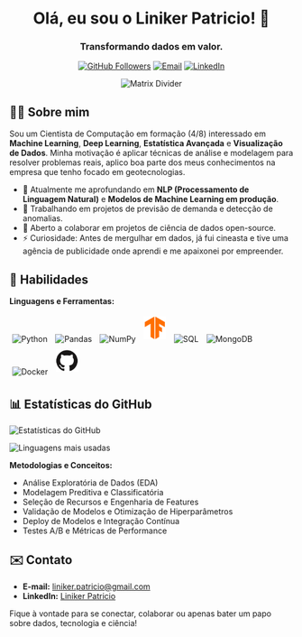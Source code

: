 <!-- Banner -->
<h1 align="center">Olá, eu sou o Liniker Patricio! 👋</h1>
<h3 align="center">Transformando dados em valor.</h3>

<!-- Badges e Status -->
<p align="center">
  <a href="https://github.com/LinikerB"><img src="https://img.shields.io/github/followers/LinikerB?label=Follow&style=social" alt="GitHub Followers" /></a>
  <a href="mailto:liniker.patricio@gmail.com"><img src="https://img.shields.io/badge/Email-liniker.patricio%40gmail.com-blue" alt="Email" /></a>
  <a href="https://www.linkedin.com/in/liniker-patricio-568683134"><img src="https://img.shields.io/badge/LinkedIn-Liniker%20Patricio-blue?logo=linkedin" alt="LinkedIn" /></a>
</p>


<p align="center">
  <img src="https://blogger.googleusercontent.com/img/b/R29vZ2xl/AVvXsEg9DtpLg5IU1ygtG8R39d2MfNaMlTX7KXSllGddEj-BEdnjRi92il3IMt8YhrdU6nTlLXT9bKgTHRFGnH4hlyV2Kg5ZHRdjWOglhIYXRqbptt5g2z9lBxlc1Ciqd4lwfBNOG-_lFntufFU/s1600/matrix+ye%C5%9Fil+yaz%C4%B1lar+(3).gif" alt="Matrix Divider" width="1000" height="100"/>
</p>

<!-- Sobre mim -->
## 👨‍💻 Sobre mim

Sou um Cientista de Computação em formação (4/8) interessado em **Machine Learning**, **Deep Learning**, **Estatística Avançada** e **Visualização de Dados**. Minha motivação é aplicar técnicas de análise e modelagem para resolver problemas reais, aplico boa parte dos meus conhecimentos na empresa que tenho focado em geotecnologias.

- 🌱 Atualmente me aprofundando em **NLP (Processamento de Linguagem Natural)** e **Modelos de Machine Learning em produção**.
- 🔭 Trabalhando em projetos de previsão de demanda e detecção de anomalias.
- 👯 Aberto a colaborar em projetos de ciência de dados open-source.
- ⚡ Curiosidade: Antes de mergulhar em dados, já fui cineasta e tive uma agência de publicidade onde aprendi e me apaixonei por empreender.

## 💼 Habilidades

**Linguagens e Ferramentas:**

<div style="display:inline_block; flex-direction:row; flex-wrap: wrap;">
  <img height="40" src="https://cdn.jsdelivr.net/gh/devicons/devicon@latest/icons/python/python-plain.svg" alt="Python" style="margin:5px;"/>
  <img height="40" src="https://cdn.jsdelivr.net/gh/devicons/devicon@latest/icons/pandas/pandas-original.svg" alt="Pandas" style="margin:5px;" />
  <img height="40" src="https://cdn.jsdelivr.net/gh/devicons/devicon@latest/icons/numpy/numpy-plain.svg" alt="NumPy" style="margin:5px;" />
  <img height="40" src="https://raw.githubusercontent.com/devicons/devicon/master/icons/tensorflow/tensorflow-original.svg" alt="TensorFlow" style="margin:5px;" />
  <img height="40" src="https://cdn.jsdelivr.net/gh/devicons/devicon@latest/icons/sqlite/sqlite-original.svg" alt="SQL" style="margin:5px;" />
  <img height="40" src="https://cdn.jsdelivr.net/gh/devicons/devicon@latest/icons/mongodb/mongodb-original.svg" alt="MongoDB" style="margin:5px;" />
  <img height="40" src="https://cdn.jsdelivr.net/gh/devicons/devicon@latest/icons/docker/docker-plain.svg" alt="Docker" style="margin:5px;" />
  <img height="40" src="https://raw.githubusercontent.com/devicons/devicon/master/icons/github/github-original.svg" alt="GitHub" style="margin:5px;" />
</div>

## 📊 Estatísticas do GitHub

![Estatísticas do GitHub](https://github-readme-stats.vercel.app/api?username=linikerb&show_icons=true&theme=dark&include_all_commits=true&count_private=true)

![Linguagens mais usadas](https://github-readme-stats.vercel.app/api/top-langs/?username=linikerb&layout=compact&langs_count=8&theme=dark)

**Metodologias e Conceitos:**
- Análise Exploratória de Dados (EDA)
- Modelagem Preditiva e Classificatória
- Seleção de Recursos e Engenharia de Features
- Validação de Modelos e Otimização de Hiperparâmetros
- Deploy de Modelos e Integração Contínua
- Testes A/B e Métricas de Performance

## ✉️ Contato

- **E-mail:** [liniker.patricio@gmail.com](mailto:liniker.patricio@gmail.com)
- **LinkedIn:** [Liniker Patricio](https://www.linkedin.com/in/liniker-patricio-568683134/)

Fique à vontade para se conectar, colaborar ou apenas bater um papo sobre dados, tecnologia e ciência!
